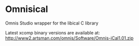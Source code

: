 Omnisical
=========

Omnis Studio wrapper for the libical C library

Latest xcomp binary versions are available at: http://www2.artsman.com/omnis/Software/Omnis-iCal1.01.zip
